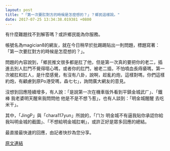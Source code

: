 ```yaml
---
layout: post
title: "「第一次要肛對方的時候是怎麼想的？」？鄉民這樣說。"
date: 2017-07-25 13:34:38.019381 +0800
---
```


有什麼難題找不到解答嗎？或許鄉民能為你服務。

帳號名為magician8的網友，就在今日稍早於批踢踢貼出一則問題，標題寫著：「第一次要肛對方的時候是怎麼想的？」。

問題的內容說到，「鄉民推文很多都是肛了他，但是第一次真的要把你的老二，插進去別人肛門不覺得噁心嗎，或者你的肛門，被老二插，不怕噴血長痔瘡嗎，第一次被肛和肛人，是什麼感覺，有沒有八卦，說啊，趁亂約炮，這樣對嗎，你們這樣約炮，有顧慮到原Po港受嗎，森七七」，詢問廣大網友的意見。

沒想到回應陸續增多，有人說：「是說第一次在機車版外看到平鎮金城武ㄏ」、「鐵棒 我老婆明天醒來我問問他 他是不是不想ㄋ惹」，也有人談到：「明金城醒醒 去吃米干」。

其中，「JingP」與「chara117yun」所說的，「ㄇㄉ 明金城不有逼我貼你承認你給我叫明金城的截圖」、「不想給明金城肛喇」，或許正好是眾多回應的總結。

最直接最快速的回應，由記者快抄為您分享。

<a href = "https://www.ptt.cc/bbs/Gossiping/M.1500923947.A.AD1.html">原文連結</a>

